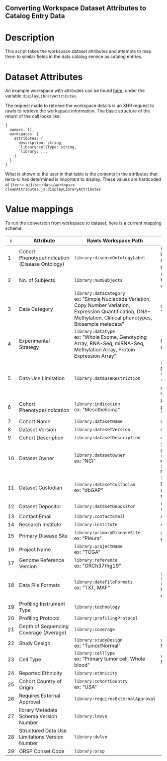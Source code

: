 ## Converting Workspace Dataset Attributes to Catalog Entry Data

# Description
This script takes the workspace dataset attributes and attempts to map them to similar fields in the data catalog service as catalog entries.

# Dataset Attributes
An example workspace with attributes can be found [here](https://github.com/DataBiosphere/terra-ui/blob/dev/src/data/workspace-attributes.js#2), under the variable `displayLibraryAttributes`.

The request made to retrieve the workspace details is an XHR request to rawls to retrieve the workspace information. The basic structure of the return of the call looks like:

```
{
  owners: [],
  workspaces: {
    attributes: {
      description: string,
      `library:cellType: string,
      `library: ...
    }
  }
}
```

What is shown to the user in that table is the contents in the attributes that terra-ui has determined is important to display. These values are hardcoded at 
`{terra-ui}/src/data/workspace-cleanAttributes.js.displayLibraryAttributes`

# Value mappings
To run the conversion from workspace to dataset, here is a current mapping scheme:


| i | Attribute | Rawls Workspace Path | Data Catalog Entry Path |
| - | --------- | -------------------- | -------------------------- |
| 1 | Cohort Phenotype/Indication (Disease Ontology)  | `library:diseaseOntologyLabel` | `samples.disease.0`<br>kathy: lists predefined terms, but forces them to stick with a specific vocabulary. The other phenotype field is the diseases |
| 2 | No. of Subjects | `library:numSubjects` | `counts.donors`<br>Kathy: suggests leaving out this field because it is volatile and can easily become inaccurate |
| 3 | Data Category | `library:dataCategory`<br>ex: "Simple Nucleotide Variation, Copy Number Variation, Expression Quantification, DNA-Methylation, Clinical phenotypes, Biosample metadata" | `dct:dataCategory`*<br>This field does not currently exist |
| 4 | Experimental Strategy | `library:datatype`<br>ex: "Whole Exome, Genotyping Array, RNA-Seq, miRNA-Seq, Methylation Array, Protein Expression Array" | Kathy: Map this to data modality, talk to kathy about getting the mapping of terms |
| 5 | Data Use Limitation | `library:dataUseRestriction` | `TerraDCAT_ap:hasDataUsePermission.0`<br>Not a perfect mapping, we will need to normalize "General Research Use" to "TerraCore:NoRestriction", preferably using the mapping found [here](https://github.com/DataBiosphere/terra-ui/blob/dev/src/pages/library/dataBrowser-utils.js#23) under `datasetReleasePolicies` |
| 6 | Cohort Phenotype/Indication | `library:indication`<br>ex: "Mesothelioma" | kathy: might not be useful, could consider pre-pending with source (ie: "TCGA" or "Anvil_phenotype") |
| 7 | Cohort Name | `library:datasetName` | `dct:title` |
| 8 | Dataset Version | `library:datasetVersion` | `dct:version` |
| 9 | Cohort Description | `library:datasetDescription` | `dct:description` |
| 10 | Dataset Owner | `library:datasetOwner`<br>ex: "NCI" | `TerraDCAT_ap:hasDataCollection.0.dct:identifier`<br>If we have enough information, we can also build:<br> `TerraDCAT_AP:hasDataCollection.0.dct:publisher: National Cancer Institute`<br>`TerraDCAT_AP:hasDataCollection.0.dct:title: National Cancer Institute` |
| 11 | Dataset Custodian | `library:datasetCustodian`<br>ex: "dbGAP" | `TerraDCAT_ap:hasDataCollection.0.dct:identifier`<br>Note: This conflicts with "Dataset Owner", but I dont think we have another option for where to put this. |
| 12 | Dataset Depositor | `library:datasetDepositor` | `contributors.0.contactName`<br>`contributors.0.correspondingContributor = true` |
| 13 | Contact Email | `library:contactEmail` | `contributors.0.email` |
| 14 | Research Institute | `library:institute` | `contributors.0.institution` |
| 15 | Primary Disease Site | `library:primaryDiseaseSite`<br>ex: "Pleura" | `samples.disease.0`?<br>ex: "Brain Cancer" |
| 16 | Project Name | `library:projectName`<br>ex: "TCGA" |  |
| 17 | Genome Reference Version | `library:reference`<br>ex: "GRCh37/hg19" |  |
| 18 | Data File Formats | `library:dataFileFormats`<br>ex: "TXT, MAF" | `files.0.dcat:mediaType`<br>`files.0.count = 0`<br>`files.0.byteSize = 0`<br>Note: No way of knowing how many files match each file format |
| 19 | Profiling Instrument Type | `library:technology` |  |
| 20 | Profiling Protocol | `library:profilingProtocol` |  |
| 21 | Depth of Sequencing Coverage (Average) | `library:coverage` |  |
| 22 | Study Design | `library:studyDesign`<br>ex: "Tumor/Normal" | `samples.disease.0`<br>Note: concat value with "Primary Disease Site"? |
| 23 | Cell Type | `library:cellType`<br>ex: "Primary tumor cell, Whole blood" | `samples.disease.0`<br>Note: concat value with "Primary Disease Site"? |
| 24 | Reported Ethnicity | `library:ethnicity` |  |
| 25 | Cohort Country of Origin | `library:cohortCountry`<br>ex: "USA" |  |
| 26 | Requires External Approval | `library:requiresExternalApproval` |  |
| 27 | library Metadata Schema Version Number | `library:lmsvn` |  |
| 28 | Structured Data Use Limitations Version Number | `library:dulvn` |  |
| 29 | ORSP Conset Code | `library:orsp` |  |
